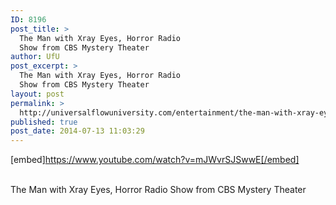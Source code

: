```yaml
---
ID: 8196
post_title: >
  The Man with Xray Eyes, Horror Radio
  Show from CBS Mystery Theater
author: UfU
post_excerpt: >
  The Man with Xray Eyes, Horror Radio
  Show from CBS Mystery Theater
layout: post
permalink: >
  http://universalflowuniversity.com/entertainment/the-man-with-xray-eyes-horror-radio-show-from-cbs-mystery-theater/
published: true
post_date: 2014-07-13 11:03:29
---
```

[embed]https://www.youtube.com/watch?v=mJWvrSJSwwE[/embed]</br></br>
<p>The Man with Xray Eyes, Horror Radio Show from CBS Mystery Theater</p>
